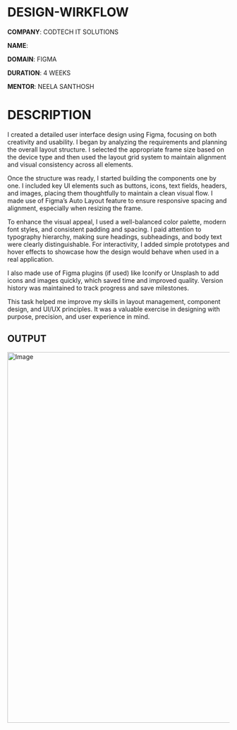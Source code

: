 # DESIGN-WIRKFLOW

**COMPANY**: CODTECH IT SOLUTIONS

**NAME**: 

**DOMAIN**: FIGMA

**DURATION**: 4 WEEKS

**MENTOR**: NEELA SANTHOSH

# DESCRIPTION

I created a detailed user interface design using Figma, focusing on both creativity and usability. I began by analyzing the requirements and planning the overall layout structure. I selected the appropriate frame size based on the device type and then used the layout grid system to maintain alignment and visual consistency across all elements.

Once the structure was ready, I started building the components one by one. I included key UI elements such as buttons, icons, text fields, headers, and images, placing them thoughtfully to maintain a clean visual flow. I made use of Figma’s Auto Layout feature to ensure responsive spacing and alignment, especially when resizing the frame.

To enhance the visual appeal, I used a well-balanced color palette, modern font styles, and consistent padding and spacing. I paid attention to typography hierarchy, making sure headings, subheadings, and body text were clearly distinguishable. For interactivity, I added simple prototypes and hover effects to showcase how the design would behave when used in a real application.

I also made use of Figma plugins (if used) like Iconify or Unsplash to add icons and images quickly, which saved time and improved quality. Version history was maintained to track progress and save milestones.

This task helped me improve my skills in layout management, component design, and UI/UX principles. It was a valuable exercise in designing with purpose, precision, and user experience in mind.

## OUTPUT

<img width="947" height="841" alt="Image" src="https://github.com/user-attachments/assets/4c315868-b757-4bb4-b9c0-37c392e7ff5b" />
